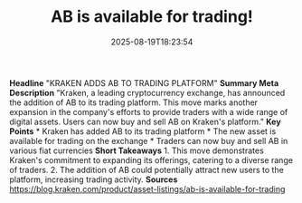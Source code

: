 ﻿---
title: "AB is available for trading!"
date: "2025-08-19T18:23:54"
category: "Markets"
summary: ""
slug: "ab is available for trading"
source_urls:
  - "https://blog.kraken.com/product/asset-listings/ab-is-available-for-trading"
seo:
  title: "AB is available for trading! | Hash n Hedge"
  description: ""
  keywords: ["news", "markets", "brief"]
---
**Headline** "KRAKEN ADDS AB TO TRADING PLATFORM"  **Summary Meta Description** "Kraken, a leading cryptocurrency exchange, has announced the addition of AB to its trading platform. This move marks another expansion in the company's efforts to provide traders with a wide range of digital assets. Users can now buy and sell AB on Kraken's platform."  **Key Points**  * Kraken has added AB to its trading platform * The new asset is available for trading on the exchange * Traders can now buy and sell AB in various fiat currencies  **Short Takeaways**  1. This move demonstrates Kraken's commitment to expanding its offerings, catering to a diverse range of traders. 2. The addition of AB could potentially attract new users to the platform, increasing trading activity.  **Sources** https://blog.kraken.com/product/asset-listings/ab-is-available-for-trading 
